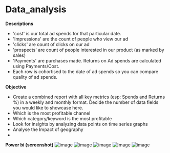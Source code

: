 # Data_analysis
 
**Descriptions**
- 'cost' is our total ad spends for that particular date.
- 'Impressions' are the count of people who view our ad
- 'clicks' are count of clicks on our ad
-  'prospects' are count of people interested in our product (as marked by sales)
- 'Payments' are purchases made. Returns on Ad spends are calculated using Payments/Cost.
- Each row is cohortised to the date of ad spends so you can compare quality of ad spends.

**Objective**
- Create a combined report with all key metrics (esp: Spends and Returns %) in a weekly and monthly format. Decide the number of data fields you would like to showcase here.
- Which is the most profitable channel
- Which category/keyword is the most profitable
- Look for insights by analyzing data points on time series graphs
- Analyse the Impact of geography
- 
**Power bi (screenshot)**
![image](https://github.com/user-attachments/assets/99fe5601-d3fd-46de-be17-510544e98dd9)
![image](https://github.com/user-attachments/assets/a5db01f1-a616-4b69-976a-bc579329abe1)
![image](https://github.com/user-attachments/assets/27867583-4fb2-4663-81af-352137ad5712)
![image](https://github.com/user-attachments/assets/601938f0-90d5-4ef0-b439-84090d14b9d4)
![image](https://github.com/user-attachments/assets/54ff0450-6cc1-4bd9-a334-7f02f7fdb52f)
